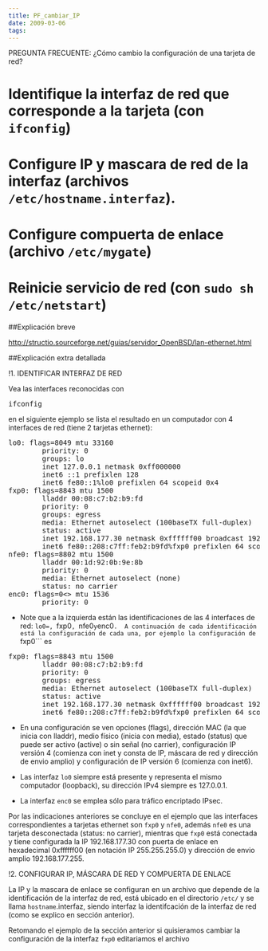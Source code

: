 ```yaml
---
title: PF_cambiar_IP
date: 2009-03-06
tags:
---
```

PREGUNTA FRECUENTE: ¿Cómo cambio la configuración de una tarjeta de red?

# Identifique la interfaz de red que corresponde a la tarjeta (con ```ifconfig```)
# Configure IP y mascara de red de la interfaz (archivos ```/etc/hostname.interfaz```).
# Configure compuerta de enlace (archivo ```/etc/mygate```)
# Reinicie servicio de red (con ```sudo sh /etc/netstart```)

##Explicación breve

http://structio.sourceforge.net/guias/servidor_OpenBSD/lan-ethernet.html


##Explicación extra detallada


!1. IDENTIFICAR INTERFAZ DE RED

Vea las interfaces reconocidas con
<pre>
ifconfig
</pre>
en el siguiente ejemplo se lista el resultado en un computador con 4 interfaces de red (tiene 2 tarjetas ethernet):
<pre>
lo0: flags=8049<UP,LOOPBACK,RUNNING,MULTICAST> mtu 33160
        priority: 0
        groups: lo
        inet 127.0.0.1 netmask 0xff000000
        inet6 ::1 prefixlen 128
        inet6 fe80::1%lo0 prefixlen 64 scopeid 0x4
fxp0: flags=8843<UP,BROADCAST,RUNNING,SIMPLEX,MULTICAST> mtu 1500
        lladdr 00:08:c7:b2:b9:fd
        priority: 0
        groups: egress
        media: Ethernet autoselect (100baseTX full-duplex)
        status: active
        inet 192.168.177.30 netmask 0xffffff00 broadcast 192.168.177.255
        inet6 fe80::208:c7ff:feb2:b9fd%fxp0 prefixlen 64 scopeid 0x1
nfe0: flags=8802<BROADCAST,SIMPLEX,MULTICAST> mtu 1500
        lladdr 00:1d:92:0b:9e:8b
        priority: 0
        media: Ethernet autoselect (none)
        status: no carrier
enc0: flags=0<> mtu 1536
        priority: 0
</pre>

* Note que a la izquierda están las identificaciones de las 4 interfaces de red: ```lo0=, ```fxp0```, ```nfe0``` y ```enc0```.  A continuación de cada identificación está la configuración de cada
una, por ejemplo la configuración de ```fxp0``` es
<pre>
fxp0: flags=8843<UP,BROADCAST,RUNNING,SIMPLEX,MULTICAST> mtu 1500
        lladdr 00:08:c7:b2:b9:fd
        priority: 0
        groups: egress
        media: Ethernet autoselect (100baseTX full-duplex)
        status: active
        inet 192.168.177.30 netmask 0xffffff00 broadcast 192.168.177.255
        inet6 fe80::208:c7ff:feb2:b9fd%fxp0 prefixlen 64 scopeid 0x1
</pre>
* En una configuración se ven opciones (flags), dirección MAC (la que inicia
con lladdr), medio físico (inicia con media), estado (status) que puede
ser activo (active) o sin señal (no carrier), configuración IP versión 4 (comienza con inet y consta de IP, máscara de red y dirección de envio amplio) y configuración de IP versión 6 (comienza con inet6).

* Las interfaz ```lo0``` siempre está presente y representa el mismo computador (loopback), su dirección IPv4 siempre es 127.0.0.1.
* La interfaz ```enc0``` se emplea sólo para tráfico encriptado IPsec.

Por las indicaciones anteriores se concluye  en el ejemplo que las interfaces
correspondientes a tarjetas ethernet son ```fxp0``` y ```nfe0```, además
```nfe0``` es una tarjeta desconectada (status: no carrier), mientras que ```fxp0``` está conectada y tiene configurada la IP 192.168.177.30 con puerta de enlace en hexadecimal 0xffffff00 (en notación IP 255.255.255.0) y dirección de envio amplio 192.168.177.255.


!2. CONFIGURAR IP, MÁSCARA DE RED Y COMPUERTA DE ENLACE


La IP y la mascara de enlace se configuran en un archivo que depende de la identificación de la interfaz de red, está ubicado en el directorio ```/etc/``` y se llama ```hostname```.interfaz, siendo interfaz la identifcación de la interfaz de red (como se explico en sección anterior).

Retomando el ejemplo de la sección anterior si quisieramos cambiar la configuración de la interfaz ```fxp0``` editariamos el archivo 
